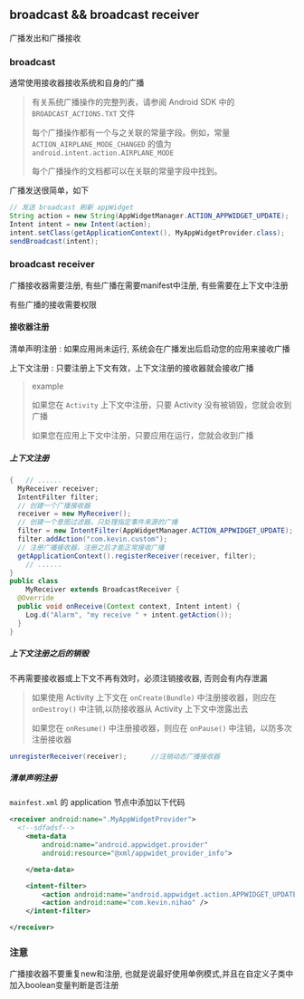 ## broadcast && broadcast receiver 

广播发出和广播接收

### broadcast

通常使用接收器接收系统和自身的广播

> 有关系统广播操作的完整列表，请参阅 Android SDK 中的 `BROADCAST_ACTIONS.TXT` 文件
>
> 每个广播操作都有一个与之关联的常量字段。例如，常量 `ACTION_AIRPLANE_MODE_CHANGED` 的值为 `android.intent.action.AIRPLANE_MODE`
>
> 每个广播操作的文档都可以在关联的常量字段中找到。

广播发送很简单，如下

```java
// 发送 broadcast 刷新 appWidget
String action = new String(AppWidgetManager.ACTION_APPWIDGET_UPDATE);
Intent intent = new Intent(action);
intent.setClass(getApplicationContext(), MyAppWidgetProvider.class);
sendBroadcast(intent);
```

### broadcast receiver

广播接收器需要注册, 有些广播在需要manifest中注册, 有些需要在上下文中注册

有些广播的接收需要权限

#### 接收器注册

清单声明注册 : 如果应用尚未运行, 系统会在广播发出后启动您的应用来接收广播

上下文注册 : 只要注册上下文有效，上下文注册的接收器就会接收广播

> example
>
> 如果您在 `Activity` 上下文中注册，只要 Activity 没有被销毁，您就会收到广播
>
> 如果您在应用上下文中注册，只要应用在运行，您就会收到广播

##### 上下文注册

```java
{	// ......
  MyReceiver receiver;
  IntentFilter filter;
  // 创建一个广播接收器
  receiver = new MyReceiver();
  // 创建一个意图过滤器，只处理指定事件来源的广播
  filter = new IntentFilter(AppWidgetManager.ACTION_APPWIDGET_UPDATE);
  filter.addAction("com.kevin.custom");
  // 注册广播接收器，注册之后才能正常接收广播
  getApplicationContext().registerReceiver(receiver, filter);
	// ......
}
public class 
    MyReceiver extends BroadcastReceiver {
  @Override
  public void onReceive(Context context, Intent intent) {
    Log.d("Alarm", "my receive " + intent.getAction());
  }
}
```

##### 上下文注册之后的销毁

不再需要接收器或上下文不再有效时，必须注销接收器, 否则会有内存泄漏

> 如果使用 Activity 上下文在 `onCreate(Bundle)` 中注册接收器，则应在 `onDestroy()` 中注销,以防接收器从 Activity 上下文中泄露出去
>
> 如果您在 `onResume()` 中注册接收器，则应在 `onPause()` 中注销，以防多次注册接收器

```java
unregisterReceiver(receiver);      //注销动态广播接收器
```



##### 清单声明注册

`mainfest.xml` 的 application 节点中添加以下代码

```xml
<receiver android:name=".MyAppWidgetProvider">
  <!--sdfadsf-->
    <meta-data
        android:name="android.appwidget.provider"
        android:resource="@xml/appwidet_provider_info">

    </meta-data>

    <intent-filter>
        <action android:name="android.appwidget.action.APPWIDGET_UPDATE" />
        <action android:name="com.kevin.nihao" />
    </intent-filter>

</receiver>
```



### 注意

广播接收器不要重复new和注册, 也就是说最好使用单例模式,并且在自定义子类中加入boolean变量判断是否注册

